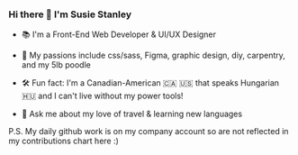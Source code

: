 ### Hi there 👋 I'm Susie Stanley

- 📚 I'm a Front-End Web Developer & UI/UX Designer

- 🐩 My passions include css/sass, Figma, graphic design, diy, carpentry, and my 5lb poodle

- 🛠 Fun fact: I'm a Canadian-American 🇨🇦 🇺🇸 that speaks Hungarian 🇭🇺 and I can't live without my power tools! 

- 🚀 Ask me about my love of travel & learning new languages

P.S. My daily github work is on my company account so are not reflected in my contributions chart here :)
